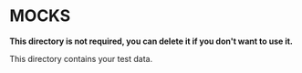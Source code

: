 # MOCKS

**This directory is not required, you can delete it if you don't want to use it.**

This directory contains your test data.
